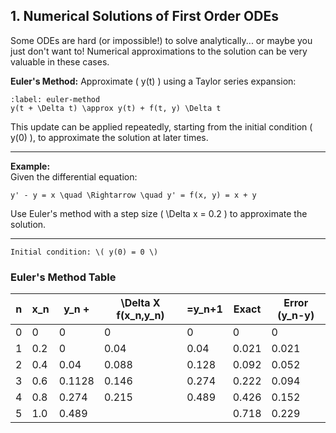 ## 1. Numerical Solutions of First Order ODEs

Some ODEs are hard (or impossible!) to solve analytically... or maybe you just don't want to! Numerical approximations to the solution can be very valuable in these cases.

**Euler's Method:** Approximate \( y(t) \) using a Taylor series expansion:

```{math}
:label: euler-method
y(t + \Delta t) \approx y(t) + f(t, y) \Delta t
```

This update can be applied repeatedly, starting from the initial condition \( y(0) \), to approximate the solution at later times.

---

**Example:**  
Given the differential equation:

```{math}
y' - y = x \quad \Rightarrow \quad y' = f(x, y) = x + y
```

Use Euler's method with a step size \( \Delta x = 0.2 \) to approximate the solution.

---

```{note}
Initial condition: \( y(0) = 0 \)
```

### Euler's Method Table

|   n  |    x_n   | y_n +  | \Delta X f(x_n,y_n)| =y_n+1| Exact  | Error (y_n-y)|
| ---- | -------- | ------ | ------------------ | ----- | ------ | ------------ |
| 0    | 0        | 0      | 0                  | 0     | 0      | 0            |
| 1    | 0.2      | 0      | 0.04               | 0.04  | 0.021  | 0.021        |
| 2    | 0.4      | 0.04   | 0.088              | 0.128 | 0.092  | 0.052        |
| 3    | 0.6      | 0.1128 | 0.146              | 0.274 | 0.222  | 0.094        |
| 4    | 0.8      | 0.274  | 0.215              | 0.489 | 0.426  | 0.152        |
| 5    | 1.0      | 0.489  |                    |       | 0.718  | 0.229        |

